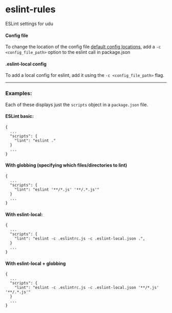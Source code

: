 # eslint-rules
ESLint settings for udu 

#### Config file
To change the location of the config file [default config locations](http://eslint.org/docs/user-guide/configuring#configuration-cascading-and-hierarchy), add a `-c <config_file_path>` option to the eslint call in package.json

#### .eslint-local config
To add a local config for eslint, add it using the `-c <config_file_path>` flag.

---

### Examples:
Each of these displays just the `scripts` object in a `package.json` file.

#### ESLint basic:
```
{
  ...
  "scripts": {
    "lint": "eslint ."
  }
  ...
}
```
#### With globbing (specifying which files/directories to lint)
```
{
  ...
  "scripts": {
    "lint": "eslint '**/*.js' '**/.*.js'"
  }
  ...
}
```

#### With eslint-local:
```
{
  ...
  "scripts": {
    "lint": "eslint -c .eslintrc.js -c .eslint-local.json .",
  }
  ...
}
```

#### With eslint-local + globbing
```
{
  ...
  "scripts": {
    "lint": "eslint -c .eslintrc.js -c .eslint-local.json '**/*.js' '**/.*.js'"
  }
  ...
}
```